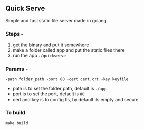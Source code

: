 ## Quick Serve

Simple and fast static file server made in golang.

### Steps - 
1. get the binary and put it somewhere
2. make a folder called app and put the static files there
3. run the app `./quickserve`

### Params -
`-path folder_path -port 80 -cert cert.crt -key keyfile`

- path is to set the folder path, default is `./app`
- port is to set the port, default is `80`
- cert and key is to config tls, by default its empty and secure

### To build
`make build`